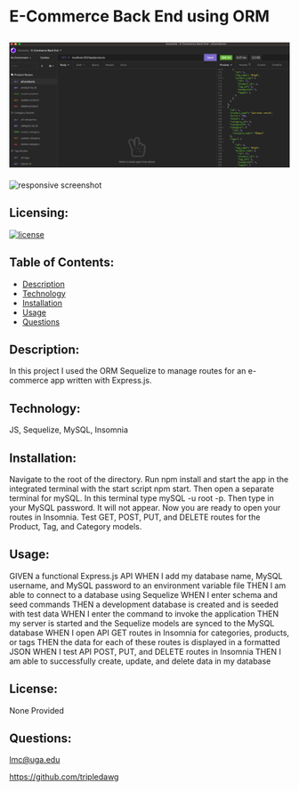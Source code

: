 # E-Commerce Back End using ORM
  ## ![full size screenshot](screenshot.png) 
  ![responsive screenshot](screenshot_responsive.png) 
  ## Licensing:
  [![license](https://img.shields.io/badge/license-none-blue)](https://shields.io)
  ## Table of Contents: 
  - [Description](#description)
  - [Technology](#technology)
  - [Installation](#installation)
  - [Usage](#usage)
  - [Questions](#questions)

  ## Description:
  In this project I used the ORM Sequelize to manage routes for an e-commerce app written with Express.js.   
  ## Technology:
  JS, Sequelize, MySQL, Insomnia
  ## Installation: 
  Navigate to the root of the directory.  Run npm install and start the app in the integrated terminal with the start script npm start. Then open a separate terminal for mySQL.  In this terminal type mySQL -u root -p.  Then type in your MySQL password.  It will not appear. Now you are ready to open your routes in Insomnia.  Test GET, POST, PUT, and DELETE routes for the Product, Tag, and Category models. 
  ## Usage: 
GIVEN a functional Express.js API 
WHEN I add my database name, MySQL username, and MySQL password to an environment variable file
THEN I am able to connect to a database using Sequelize
WHEN I enter schema and seed commands
THEN a development database is created and is seeded with test data
WHEN I enter the command to invoke the application
THEN my server is started and the Sequelize models are synced to the MySQL database
WHEN I open API GET routes in Insomnia for categories, products, or tags
THEN the data for each of these routes is displayed in a formatted JSON
WHEN I test API POST, PUT, and DELETE routes in Insomnia
THEN I am able to successfully create, update, and delete data in my database
  ## License: 
  None Provided 
  ## Questions: 
  lmc@uga.edu
  
  <https://github.com/tripledawg>